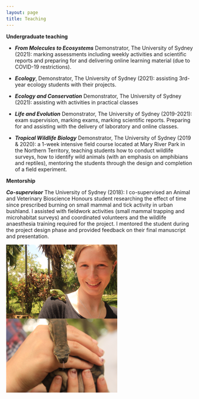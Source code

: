 ```yaml
---
layout: page
title: Teaching
---
```


**Undergraduate teaching**

* _**From Molecules to Ecosystems**_ Demonstrator, The University of Sydney (2021): marking assessments including weekly activities and scientific reports and preparing for and delivering online learning material (due to COVID-19 restrictions).

* _**Ecology**_, Demonstrator, The University of Sydney (2021): assisting 3rd-year ecology students with their projects.

* **_Ecology and Conservation_** Demonstrator, The University of Sydney (2021): assisting with activities in practical classes 

* _**Life and Evolution**_ Demonstrator, The University of Sydney (2019-2021): exam supervision, marking exams, marking scientific reports. Preparing for and assisting with the delivery of laboratory and online classes.

* _**Tropical Wildlife Biology**_ Demonstrator, The University of Sydney (2019 & 2020): a 1-week intensive field course located at Mary River Park in the Northern Territory, teaching students how to conduct wildlife surveys, how to identify wild animals (with an emphasis on amphibians and reptiles), mentoring the students through the design and completion of a field experiment.                                        

**Mentorship**

_**Co-supervisor**_ The University of Sydney (2018): I co-supervised an Animal and Veterinary Bioscience Honours student researching the effect of time since prescribed burning on small mammal and tick activity in urban bushland. I assisted with fieldwork activities (small mammal trapping and microhabitat surveys) and coordinated volunteers and the wildlife anaesthesia training required for the project. I mentored the student during the project design phase and provided feedback on their final manuscript and presentation.

<img src="/images/Green tree frog_trop bio _me.JPG" width="300" height="200" align="center"><img src="/images/Filesnake_tropbio.JPG" width="300" height="200" align="center">

